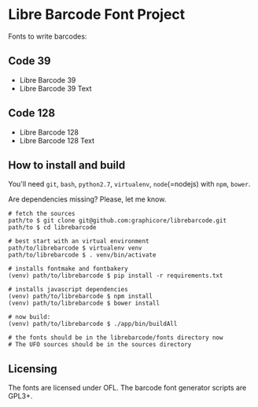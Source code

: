 # Libre Barcode Font Project

Fonts to write barcodes:

## Code 39

* Libre Barcode 39
* Libre Barcode 39 Text

## Code 128

* Libre Barcode 128
* Libre Barcode 128 Text

## How to install and build


You'll need `git`, `bash`, `python2.7`, `virtualenv`, `node`(=nodejs) with `npm`, `bower`.

Are dependencies missing? Please, let me know.


```
# fetch the sources
path/to $ git clone git@github.com:graphicore/librebarcode.git
path/to $ cd librebarcode

# best start with an virtual environment
path/to/librebarcode $ virtualenv venv
path/to/librebarcode $ . venv/bin/activate

# installs fontmake and fontbakery
(venv) path/to/librebarcode $ pip install -r requirements.txt

# installs javascript dependencies
(venv) path/to/librebarcode $ npm install
(venv) path/to/librebarcode $ bower install

# now build:
(venv) path/to/librebarcode $ ./app/bin/buildAll

# the fonts should be in the librebarcode/fonts directory now
# The UFO sources should be in the sources directory
```

## Licensing

The fonts are licensed under OFL.
The barcode font generator scripts are GPL3+.
